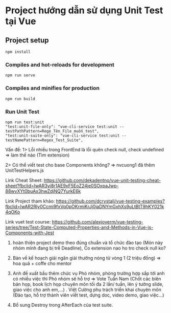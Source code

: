 # Project hướng dẫn sử dụng Unit Test tại Vue

## Project setup
```
npm install
```

### Compiles and hot-reloads for development
```
npm run serve
```

### Compiles and minifies for production
```
npm run build
```

### Run Unit Test
```
npm run test:unit
"test:unit-file-only": "vue-cli-service test:unit --testPathPattern=Rege_Tên_File_muốn_test",
"test:unit-suite-only": "vue-cli-service test:unit --testNamePattern=Regex_Test_Suite",

```
Vấn đề: 
1> Lỗi nhiều trong FrontEnd là lỗi quên check null, check undefined => làm thế nào (Tìm extension)

2> Có thể viết test cho base Components không?
=> nvcuong1 đã thêm UnitTestHelpers.js


Link Cheat Sheet: https://github.com/dekadentno/vue-unit-testing-cheat-sheet?fbclid=IwAR3yi8r1AE9xF5EoZ24je0SOxpaJwp-88wvXYt0buAx3hwZdjNQ7YurkE6k

Link Project tham khảo: https://github.com/dcrystalj/vue-testing-examples?fbclid=IwAR2Rly0Ccmi9fxVq0pOKrmiKrJj0jaDNYmGxhXs9uLtBtT9hKY021k4qOKo

Link vuet test course: https://github.com/alexjoverm/vue-testing-series/tree/Test-State-Computed-Properties-and-Methods-in-Vue-js-Components-with-Jest

1. hoàn thiện project demo theo đúng chuẩn và tổ chức đào tạo (Món này nhóm mình đang bị trễ Deadline), Co extension nao ho tro check null ko?

2. Bàn về kế hoạch giải ngân giải thưởng nóng từ vòng 1 (2 triệu đồng) => hoa quả + coffe cho mentor

3. Anh đề xuất bầu thêm chức vụ Phó nhóm, phòng trường hợp sắp tới anh có nhiều việc thì Phó nhóm sẽ hỗ trợ => Vote Tuấn Nam (Chốt các biên bản họp, book lịch họp chuyên môn tối đa 2 lần/ tuần, lên ý tưởng slide, giao việc cho anh em,...) . Việt Cường phụ trách triển khai chuyên môn (Đào tạo, hỗ trợ thành viên viết test, dựng doc, video demo, giao việc...)
 4. Bổ sung Destroy trong AfterEach của test suite.
<template>
    <div>
        {{fullName}}
    </div>
</template>

<script>
// import { defineComponent } from '@vue/composition-api'

export default {
    name: "",
    data(){
     return {
        fullName: "child component"
     }   
    },
}
</script>
